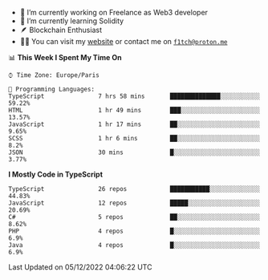 - 🔭 I’m currently working on Freelance as Web3 developer
- 🌱 I’m currently learning Solidity
- 🪶 Blockchain Enthusiast
- 👨‍💻 You can visit my [website](https://f1tch.xyz) or contact me on [`f1tch@proton.me`](mailto:f1tch@proton.me)

<!--START_SECTION:waka-->
📊 **This Week I Spent My Time On** 

```text
⌚︎ Time Zone: Europe/Paris

💬 Programming Languages: 
TypeScript               7 hrs 58 mins       ██████████████░░░░░░░░░░░   59.22% 
HTML                     1 hr 49 mins        ███░░░░░░░░░░░░░░░░░░░░░░   13.57% 
JavaScript               1 hr 17 mins        ██░░░░░░░░░░░░░░░░░░░░░░░   9.65% 
SCSS                     1 hr 6 mins         ██░░░░░░░░░░░░░░░░░░░░░░░   8.2% 
JSON                     30 mins             █░░░░░░░░░░░░░░░░░░░░░░░░   3.77%

```

**I Mostly Code in TypeScript** 

```text
TypeScript               26 repos            ███████████░░░░░░░░░░░░░░   44.83% 
JavaScript               12 repos            █████░░░░░░░░░░░░░░░░░░░░   20.69% 
C#                       5 repos             ██░░░░░░░░░░░░░░░░░░░░░░░   8.62% 
PHP                      4 repos             █░░░░░░░░░░░░░░░░░░░░░░░░   6.9% 
Java                     4 repos             █░░░░░░░░░░░░░░░░░░░░░░░░   6.9%

```



 Last Updated on 05/12/2022 04:06:22 UTC
<!--END_SECTION:waka-->
